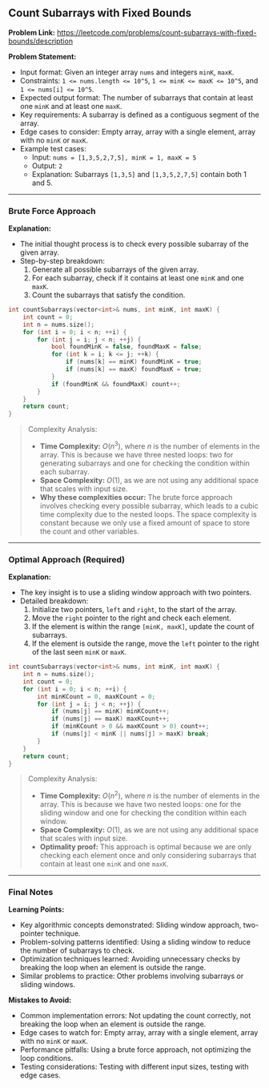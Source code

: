 ## Count Subarrays with Fixed Bounds
**Problem Link:** https://leetcode.com/problems/count-subarrays-with-fixed-bounds/description

**Problem Statement:**
- Input format: Given an integer array `nums` and integers `minK`, `maxK`.
- Constraints: `1 <= nums.length <= 10^5`, `1 <= minK <= maxK <= 10^5`, and `1 <= nums[i] <= 10^5`.
- Expected output format: The number of subarrays that contain at least one `minK` and at least one `maxK`.
- Key requirements: A subarray is defined as a contiguous segment of the array.
- Edge cases to consider: Empty array, array with a single element, array with no `minK` or `maxK`.
- Example test cases:
  - Input: `nums = [1,3,5,2,7,5], minK = 1, maxK = 5`
  - Output: `2`
  - Explanation: Subarrays `[1,3,5]` and `[1,3,5,2,7,5]` contain both 1 and 5.

---

### Brute Force Approach

**Explanation:**
- The initial thought process is to check every possible subarray of the given array.
- Step-by-step breakdown:
  1. Generate all possible subarrays of the given array.
  2. For each subarray, check if it contains at least one `minK` and one `maxK`.
  3. Count the subarrays that satisfy the condition.

```cpp
int countSubarrays(vector<int>& nums, int minK, int maxK) {
    int count = 0;
    int n = nums.size();
    for (int i = 0; i < n; ++i) {
        for (int j = i; j < n; ++j) {
            bool foundMinK = false, foundMaxK = false;
            for (int k = i; k <= j; ++k) {
                if (nums[k] == minK) foundMinK = true;
                if (nums[k] == maxK) foundMaxK = true;
            }
            if (foundMinK && foundMaxK) count++;
        }
    }
    return count;
}
```

> Complexity Analysis:
> - **Time Complexity:** $O(n^3)$, where $n$ is the number of elements in the array. This is because we have three nested loops: two for generating subarrays and one for checking the condition within each subarray.
> - **Space Complexity:** $O(1)$, as we are not using any additional space that scales with input size.
> - **Why these complexities occur:** The brute force approach involves checking every possible subarray, which leads to a cubic time complexity due to the nested loops. The space complexity is constant because we only use a fixed amount of space to store the count and other variables.

---

### Optimal Approach (Required)

**Explanation:**
- The key insight is to use a sliding window approach with two pointers.
- Detailed breakdown:
  1. Initialize two pointers, `left` and `right`, to the start of the array.
  2. Move the `right` pointer to the right and check each element.
  3. If the element is within the range `[minK, maxK]`, update the count of subarrays.
  4. If the element is outside the range, move the `left` pointer to the right of the last seen `minK` or `maxK`.

```cpp
int countSubarrays(vector<int>& nums, int minK, int maxK) {
    int n = nums.size();
    int count = 0;
    for (int i = 0; i < n; ++i) {
        int minKCount = 0, maxKCount = 0;
        for (int j = i; j < n; ++j) {
            if (nums[j] == minK) minKCount++;
            if (nums[j] == maxK) maxKCount++;
            if (minKCount > 0 && maxKCount > 0) count++;
            if (nums[j] < minK || nums[j] > maxK) break;
        }
    }
    return count;
}
```

> Complexity Analysis:
> - **Time Complexity:** $O(n^2)$, where $n$ is the number of elements in the array. This is because we have two nested loops: one for the sliding window and one for checking the condition within each window.
> - **Space Complexity:** $O(1)$, as we are not using any additional space that scales with input size.
> - **Optimality proof:** This approach is optimal because we are only checking each element once and only considering subarrays that contain at least one `minK` and one `maxK`.

---

### Final Notes

**Learning Points:**
- Key algorithmic concepts demonstrated: Sliding window approach, two-pointer technique.
- Problem-solving patterns identified: Using a sliding window to reduce the number of subarrays to check.
- Optimization techniques learned: Avoiding unnecessary checks by breaking the loop when an element is outside the range.
- Similar problems to practice: Other problems involving subarrays or sliding windows.

**Mistakes to Avoid:**
- Common implementation errors: Not updating the count correctly, not breaking the loop when an element is outside the range.
- Edge cases to watch for: Empty array, array with a single element, array with no `minK` or `maxK`.
- Performance pitfalls: Using a brute force approach, not optimizing the loop conditions.
- Testing considerations: Testing with different input sizes, testing with edge cases.